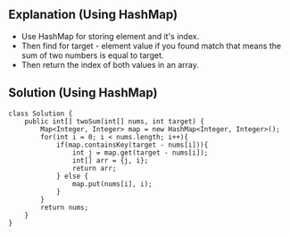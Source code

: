 ## Explanation (Using HashMap)
- Use HashMap for storing element and it's index.
- Then find for target - element value if you found match that means the sum of two numbers is equal to target. 
- Then return the index of both values in an array.

## Solution (Using HashMap)
```
class Solution {
    public int[] twoSum(int[] nums, int target) {
        Map<Integer, Integer> map = new HashMap<Integer, Integer>();
        for(int i = 0; i < nums.length; i++){
            if(map.containsKey(target - nums[i])){
                int j = map.get(target - nums[i]);
                int[] arr = {j, i};
                return arr;
            } else {
                map.put(nums[i], i);
            }
        }
        return nums;
    }
}
```
